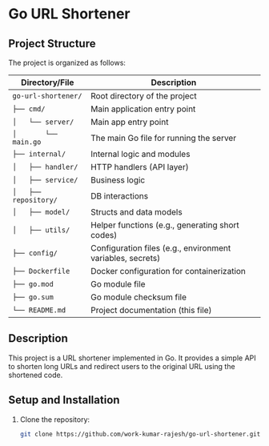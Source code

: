 # Go URL Shortener

## Project Structure

The project is organized as follows:

| Directory/File            | Description                                      |
|---------------------------|--------------------------------------------------|
| `go-url-shortener/`        | Root directory of the project                   |
| `├── cmd/`                 | Main application entry point                     |
| `│   └── server/`          | Main app entry point                             |
| `│       └── main.go`      | The main Go file for running the server          |
| `├── internal/`            | Internal logic and modules                       |
| `│   ├── handler/`         | HTTP handlers (API layer)                        |
| `│   ├── service/`         | Business logic                                  |
| `│   ├── repository/`      | DB interactions                                  |
| `│   ├── model/`           | Structs and data models                          |
| `│   ├── utils/`           | Helper functions (e.g., generating short codes)  |
| `├── config/`              | Configuration files (e.g., environment variables, secrets) |
| `├── Dockerfile`           | Docker configuration for containerization        |
| `├── go.mod`               | Go module file                                  |
| `├── go.sum`               | Go module checksum file                         |
| `└── README.md`            | Project documentation (this file)                |

## Description

This project is a URL shortener implemented in Go. It provides a simple API to shorten long URLs and redirect users to the original URL using the shortened code.

## Setup and Installation

1. Clone the repository:
   ```bash
   git clone https://github.com/work-kumar-rajesh/go-url-shortener.git


